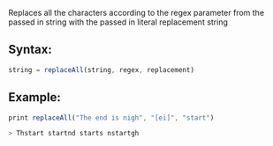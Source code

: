 Replaces all the characters according to the regex parameter from the passed in string with the passed in literal replacement string

## Syntax:
```js
string = replaceAll(string, regex, replacement)
```
## Example:
```js
print replaceAll("The end is nigh", "[ei]", "start")

> Thstart startnd starts nstartgh
```
